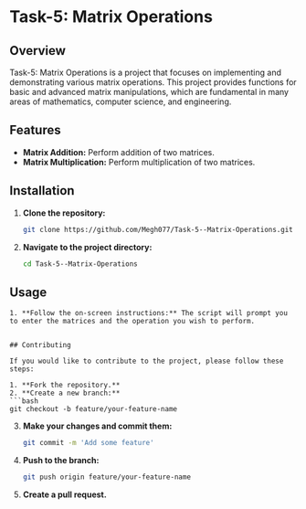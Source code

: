 

# Task-5: Matrix Operations

## Overview

Task-5: Matrix Operations is a project that focuses on implementing and demonstrating various matrix operations. This project provides functions for basic and advanced matrix manipulations, which are fundamental in many areas of mathematics, computer science, and engineering.

## Features

- **Matrix Addition:** Perform addition of two matrices.
- **Matrix Multiplication:** Perform multiplication of two matrices.

## Installation

1. **Clone the repository:**
   ```bash
   git clone https://github.com/Megh077/Task-5--Matrix-Operations.git
   ```
2. **Navigate to the project directory:**
   ```bash
   cd Task-5--Matrix-Operations
   ```


## Usage

   ```
   1. **Follow the on-screen instructions:** The script will prompt you to enter the matrices and the operation you wish to perform.


## Contributing

If you would like to contribute to the project, please follow these steps:

1. **Fork the repository.**
2. **Create a new branch:**
   ```bash
   git checkout -b feature/your-feature-name
   ```
3. **Make your changes and commit them:**
   ```bash
   git commit -m 'Add some feature'
   ```
4. **Push to the branch:**
   ```bash
   git push origin feature/your-feature-name
   ```
5. **Create a pull request.**

